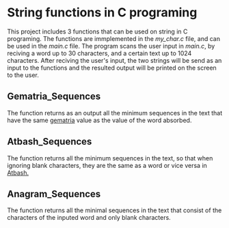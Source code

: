 # String functions in C programing 
This project includes 3 functions that can be used on string in C programing.
The functions are immplemented in the *my_char.c* file, and can be used in the *main.c* file.
The program scans the user input in *main.c*, by reciving a word up to 30 characters, and a certain text up to 1024 characters.
After reciving the user's input, the two strings will be send as an input to the functions and the resulted output will be printed on the screen to the user.

## Gematria_Sequences
The function returns as an output all the minimum sequences in the text that have the same [gematria](https://en.wikipedia.org/wiki/Gematria) 
value as the value of the word absorbed.

## Atbash_Sequences
The function returns all the minimum sequences in the text, so that when ignoring blank characters, they are the same as a word or vice versa
in [Atbash.](https://en.wikipedia.org/wiki/Atbash)

## Anagram_Sequences
The function returns all the minimal sequences in the text that consist of the characters of the inputed word and only blank characters.
